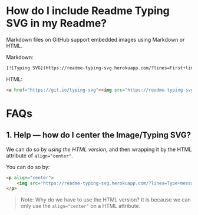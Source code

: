 # How do I include Readme Typing SVG in my Readme?

Markdown files on GitHub support embedded images using Markdown or HTML.

Markdown:

```html
[![Typing SVG](https://readme-typing-svg.herokuapp.com/?lines=First+line+of+text;Second+line+of+text)](https://git.io/typing-svg)
```

HTML:

```html
<a href="https://git.io/typing-svg"><img src="https://readme-typing-svg.herokuapp.com/?lines=First+line+of+text;Second+line+of+text"></a>
```

# FAQs

## 1. Help — how do I center the Image/Typing SVG?

We can do so by *using the HTML version*, and then wrapping it by the HTML attribute of `align="center"`.

You can do so by:

```html
<p align="center">
    <img src="https://readme-typing-svg.herokuapp.com/?lines=Type+messages+everywhere!;Add+a+bio+to+your+profile!;Add+a+description+to+your+repo!;Make+your+readme+stand+out!&font=Fira%20Code&center=true&width=380&height=50">
</p>
```
>Note: Why do we have to use the HTML version? It is because we can only use the `align="center"` on a HTML attribute.